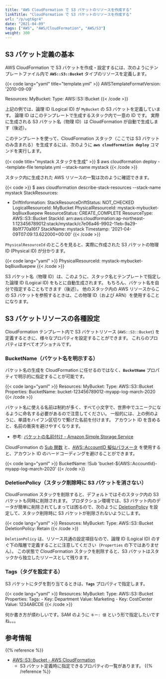 ```yaml
---
title: "AWS CloudFormation で S3 バケットのリソースを作成する"
linkTitle: "CloudFormation で S3 バケットのリソースを作成する"
url: "/p/ugt6gr4"
date: "2021-04-09"
tags: ["AWS", "AWS/CloudFormation", "AWS/S3"]
weight: 300
---
```


S3 バケット定義の基本
----

AWS CloudFormation で S3 バケットを作成・設定するには、次のようにテンプレートファイル内で __`AWS::S3::Bucket`__ タイプのリソースを定義します。

{{< code lang="yaml" title="template.yml" >}}
AWSTemplateFormatVersion: '2010-09-09'

Resources:
  MyBucket:
    Type: AWS::S3::Bucket
{{< /code >}}

上記の例では、論理 ID (Logical ID) が `MyBucket` の S3 バケットを定義しています。
論理 ID はこのテンプレートで生成するスタック内で一意の ID です。
実際に生成される S3 バケット名（物理 ID）は CloudFormation が自動で生成します（後述）。

このテンプレートを使って、CloudFormation スタック（ここでは S3 バケットのみ含まれる）を生成するには、次のように __`aws cloudformation deploy`__ コマンドを実行します。

{{< code title="mystack スタックを生成" >}}
$ aws cloudformation deploy --template-file template.yml --stack-name mystack
{{< /code >}}

スタック内に生成された AWS リソースの一覧は次のように確認できます。

{{< code >}}
$ aws cloudformation describe-stack-resources --stack-name mystack
StackResources:
- DriftInformation:
    StackResourceDriftStatus: NOT_CHECKED
  LogicalResourceId: MyBucket
  PhysicalResourceId: mystack-mybucket-bq8iux8uepew
  ResourceStatus: CREATE_COMPLETE
  ResourceType: AWS::S3::Bucket
  StackId: arn:aws:cloudformation:ap-northeast-1:123456789012:stack/mystack/c7e06a46-9902-11eb-9a29-8b1f770a16f7
  StackName: mystack
  Timestamp: '2021-04-09T07:09:13.622000+00:00'
{{< /code >}}

`PhysicalResourceId` のところを見ると、実際に作成された S3 バケットの物理 ID (Physical ID) が分かります。

{{< code lang="yaml" >}}
PhysicalResourceId: mystack-mybucket-bq8iux8uepew
{{< /code >}}

S3 バケット名（物理 ID）は、このように、スタック名とテンプレートで指定した論理 ID (Logical ID) をもとに自動生成されます。
もちろん、バケット名を自分で指定することもできます（後述）。
他のスタック内の AWS リソースからこの S3 バケットを参照するときは、この物理 ID（および ARN）を使用することになります。


S3 バケットリソースの各種設定
----

CloudFormation テンプレート内で S3 バケットリソース (`AWS::S3::Bucket`) を定義するときに、様々なプロパティを設定することができます。
これらのプロパティはすべてオプショナルです。

### BucketName（バケット名を明示する）

バケット名の生成を CloudFormation に任せるのではなく、__`BucketName`__ プロパティで明示的に指定することが可能です。

{{< code lang="yaml" >}}
Resources:
  MyBucket:
    Type: AWS::S3::Bucket
    Properties:
      BucketName: bucket-123456789012-myapp-log-march-2020
{{< /code >}}

バケット名に使える名前は制約が多く、すべて小文字で、世界中でユニークになるように命名する必要があるので注意してください。
一般的には、上の例のように、単語をハイフン区切りで繋げた名前を付けます。
アカウント ID を含めると、名前の衝突を避けやすくなります。

- 参考: [バケットの名前付け - Amazon Simple Storage Service](https://docs.aws.amazon.com/ja_jp/AmazonS3/latest/userguide/bucketnamingrules.html)

CloudFormation の [Sub 関数](https://docs.aws.amazon.com/ja_jp/AWSCloudFormation/latest/UserGuide/intrinsic-function-reference-sub.html) と、[AWS::AccountID 擬似パラメータ](https://docs.aws.amazon.com/ja_jp/AWSCloudFormation/latest/UserGuide/pseudo-parameter-reference.html) を使用すると、アカウント ID のハードコーディングを避けることができます。

{{< code lang="yaml" >}}
BucketName: !Sub 'bucket-${AWS::AccountId}-myapp-log-march-2020'
{{< /code >}}

### DeletionPolicy（スタック削除時に S3 バケットを消さない）

CloudFormation スタックを削除すると、デフォルトではそのスタック内の S3 バケットも同時に削除されます。
プロダクション環境では、S3 バケット内のデータが簡単に削除されてしまっては困るので、次のように [DeletionPolicy](https://docs.aws.amazon.com/ja_jp/AWSCloudFormation/latest/UserGuide/aws-attribute-deletionpolicy.html) を設定して、スタック削除時に S3 バケットが削除されないようにします。

{{< code lang="yaml" >}}
Resources:
  MyBucket:
    Type: AWS::S3::Bucket
    DeletionPolicy: Retain
{{< /code >}}

`DeletionPolicy` は、リソース共通の設定項目なので、論理 ID (Logical ID) のすぐ下の階層で定義することに注意してください（`Properties` の下ではありません）。
この状態で CloudFormation スタックを削除すると、S3 バケットはスタックから独立したリソースとして残ります。

### Tags（タグを設定する）

S3 バケットにタグを割り当てるときは、__`Tags`__ プロパティで指定します。

{{< code lang="yaml" >}}
Resources:
  MyBucket:
    Type: AWS::S3::Bucket
    Properties:
      Tags:
      - Key: Department
        Value: Marketing
      - Key: CostCenter
        Value: 1234ABCDE
{{< /code >}}

何か書き方が煩わしいです。SAM のように `キー: 値` という形で指定したいですね。。。


参考情報
----

{{% reference %}}
- [AWS::S3::Bucket - AWS CloudFormation](https://docs.aws.amazon.com/ja_jp/AWSCloudFormation/latest/UserGuide/aws-properties-s3-bucket.html)
    - S3 バケット定義時に指定できるプロパティの一覧があります。
{{% /reference %}}

